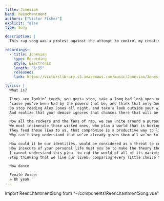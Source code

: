 ```yaml
---
title: Jonesian
band: Reenchantment
authors: ["Victor Fisher"]
explicit: false
type: Song

description: |
  This rap song was a protest against the attempt to control my creative process through the genre system.

recordings:
  - title: Jonesian
    type: Recording
    style: Electronic
    length: "3:55"
    released: 
    link: https://victorslibrary.s3.amazonaws.com/music/Jonesian/Jonesian.mp3

lyrics: |
  What is?

  Times are lookin’ tough, you gotta stop, take a long had look upon yourself
  ’cause you’ve been had by the powers that be, and think that only God will set you free
  So stop reading Alex Jones all night, and take a look outside your window at the ground
  And realize that your demise ignores that chances there that will be found

  Now all the rockers and the fans of rap, we can unite around a purpose, common goals
  We must incinerate those wicked ones, who plan a world that is boring with no soul
  They feed those lies to us, that compromise is a productive way to live
  Why can’t they understand that we’ve already given them all we’ve to give

  How could it be our identities, would be considered as a threat to common good
  How insecure of your personal life must you be to make the theory they would
  I cannot understand this plea, to rid the world of all of its variety
  Stop thinking that we live our lives, comparing every little choice to others’ voice

  Now dance

  Female Voice:
  > Oh yeah
---
```


import ReenchantmentSong from "~/components/ReenchantmentSong.vue"

<ReenchantmentSong :songData="$frontmatter" />
